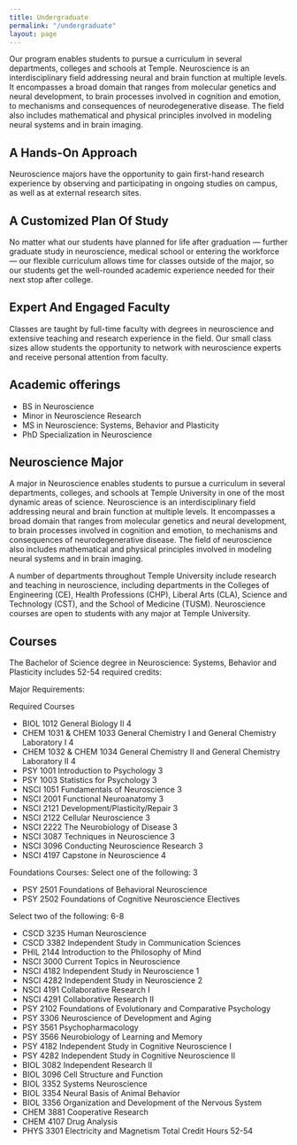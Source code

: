```yaml
---
title: Undergraduate
permalink: "/undergraduate"
layout: page
---
```


Our program enables students to pursue a curriculum in several departments, colleges and schools at Temple. Neuroscience is an interdisciplinary field addressing neural and brain function at multiple levels. It encompasses a broad domain that ranges from molecular genetics and neural development, to brain processes involved in cognition and emotion, to mechanisms and consequences of neurodegenerative disease. The field also includes mathematical and physical principles involved in modeling neural systems and in brain imaging.

## A Hands-On Approach

Neuroscience majors have the opportunity to gain first-hand research experience by observing and participating in ongoing studies on campus, as well as at external research sites.  

## A Customized Plan Of Study

No matter what our students have planned for life after  graduation — further graduate study in neuroscience,  medical school or entering the workforce — our flexible  curriculum allows time for classes outside of the major, so our students get the well-rounded academic experience needed for their next stop after college.

## Expert And Engaged Faculty

Classes are taught by full-time faculty with degrees in  neuroscience and extensive teaching and research  experience in the field. Our small class sizes allow students the opportunity to network with neuroscience experts and receive personal attention from faculty.

## Academic offerings

- BS in Neuroscience
- Minor in Neuroscience Research
- MS in Neuroscience: Systems, Behavior and Plasticity
- PhD Specialization in Neuroscience

## Neuroscience Major

A major in Neuroscience enables students to pursue a curriculum in several departments, colleges, and schools at Temple University in one of the most dynamic areas of science. Neuroscience is an interdisciplinary field addressing neural and brain function at multiple levels. It encompasses a broad domain that ranges from molecular genetics and neural development, to brain processes involved in cognition and emotion, to mechanisms and consequences of neurodegenerative disease. The field of neuroscience also includes mathematical and physical principles involved in modeling neural systems and in brain imaging.

A number of departments throughout Temple University include research and teaching in neuroscience, including departments in the Colleges of Engineering (CE), Health Professions (CHP), Liberal Arts (CLA), Science and Technology (CST), and the School of Medicine (TUSM). Neuroscience courses are open to students with any major at Temple University.

## Courses

The Bachelor of Science degree in Neuroscience:  Systems, Behavior and Plasticity includes 52-54 required credits:

Major Requirements:

Required Courses
- BIOL 1012	General Biology II	4
- CHEM 1031 & CHEM 1033	General Chemistry I and General Chemistry Laboratory I	4
- CHEM 1032 & CHEM 1034	General Chemistry II and General Chemistry Laboratory II	4
- PSY 1001	Introduction to Psychology	3
- PSY 1003	Statistics for Psychology	3
- NSCI 1051	Fundamentals of Neuroscience	3
- NSCI 2001	Functional Neuroanatomy	3
- NSCI 2121	Development/Plasticity/Repair	3
- NSCI 2122	Cellular Neuroscience	3
- NSCI 2222	The Neurobiology of Disease	3
- NSCI 3087	Techniques in Neuroscience	3
- NSCI 3096	Conducting Neuroscience Research	3
- NSCI 4197	Capstone in Neuroscience	4

Foundations Courses:
Select one of the following:	3
- PSY 2501	Foundations of Behavioral Neuroscience
- PSY 2502	Foundations of Cognitive Neuroscience Electives

Select two of the following:	6-8
- CSCD 3235	Human Neuroscience
- CSCD 3382	Independent Study in Communication Sciences
- PHIL 2144	Introduction to the Philosophy of Mind
- NSCI 3000	Current Topics in Neuroscience
- NSCI 4182	Independent Study in Neuroscience 1
- NSCI 4282	Independent Study in Neuroscience 2
- NSCI 4191	Collaborative Research I
- NSCI 4291	Collaborative Research II
- PSY 2102	Foundations of Evolutionary and Comparative Psychology
- PSY 3306	Neuroscience of Development and Aging
- PSY 3561	Psychopharmacology
- PSY 3566	Neurobiology of Learning and Memory
- PSY 4182	Independent Study in Cognitive Neuroscience I
- PSY 4282	Independent Study in Cognitive Neuroscience II
- BIOL 3082	Independent Research II
- BIOL 3096	Cell Structure and Function
- BIOL 3352	Systems Neuroscience
- BIOL 3354	Neural Basis of Animal Behavior
- BIOL 3356	Organization and Development of the Nervous System
- CHEM 3881	Cooperative Research
- CHEM 4107	Drug Analysis
- PHYS 3301	Electricity and Magnetism
Total Credit Hours	52-54
